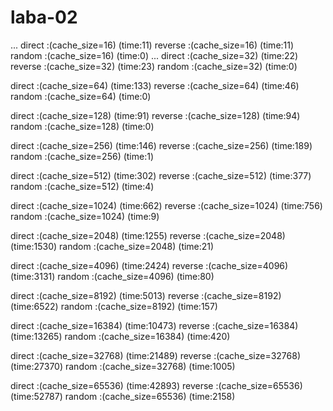 # laba-02

...
direct :(cache_size=16) (time:11) 
reverse :(cache_size=16) (time:11) 
random :(cache_size=16) (time:0) 
...
direct :(cache_size=32) (time:22) 
reverse :(cache_size=32) (time:23) 
random :(cache_size=32) (time:0) 

direct :(cache_size=64) (time:133) 
reverse :(cache_size=64) (time:46) 
random :(cache_size=64) (time:0) 

direct :(cache_size=128) (time:91) 
reverse :(cache_size=128) (time:94) 
random :(cache_size=128) (time:0) 

direct :(cache_size=256) (time:146) 
reverse :(cache_size=256) (time:189) 
random :(cache_size=256) (time:1) 

direct :(cache_size=512) (time:302) 
reverse :(cache_size=512) (time:377) 
random :(cache_size=512) (time:4) 

direct :(cache_size=1024) (time:662) 
reverse :(cache_size=1024) (time:756) 
random :(cache_size=1024) (time:9) 

direct :(cache_size=2048) (time:1255) 
reverse :(cache_size=2048) (time:1530) 
random :(cache_size=2048) (time:21) 

direct :(cache_size=4096) (time:2424) 
reverse :(cache_size=4096) (time:3131) 
random :(cache_size=4096) (time:80) 

direct :(cache_size=8192) (time:5013) 
reverse :(cache_size=8192) (time:6522) 
random :(cache_size=8192) (time:157) 

direct :(cache_size=16384) (time:10473) 
reverse :(cache_size=16384) (time:13265) 
random :(cache_size=16384) (time:420) 

direct :(cache_size=32768) (time:21489) 
reverse :(cache_size=32768) (time:27370) 
random :(cache_size=32768) (time:1005) 

direct :(cache_size=65536) (time:42893) 
reverse :(cache_size=65536) (time:52787) 
random :(cache_size=65536) (time:2158) 
